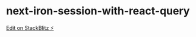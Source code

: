 # next-iron-session-with-react-query

[Edit on StackBlitz ⚡️](https://stackblitz.com/edit/next-iron-session-with-react-query)